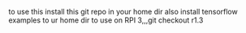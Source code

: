 to use this install this git repo in your home dir
also install tensorflow examples to ur home dir
to use on RPI 3,,,git checkout r1.3


